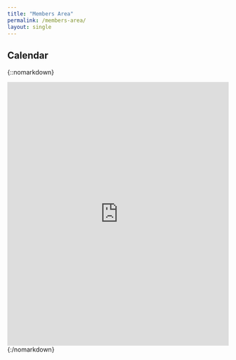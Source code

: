 ```yaml
---
title: "Members Area"
permalink: /members-area/
layout: single
---
```


## Calendar
{::nomarkdown}
<iframe src="https://calendar.google.com/calendar/embed?src=8t6q27rou9nbdvb0opaur9sk8c%40group.calendar.google.com&ctz=America%2FChicago" style="border: 0" width="100%" height="600" frameborder="0" scrolling="no"></iframe> 
{:/nomarkdown}